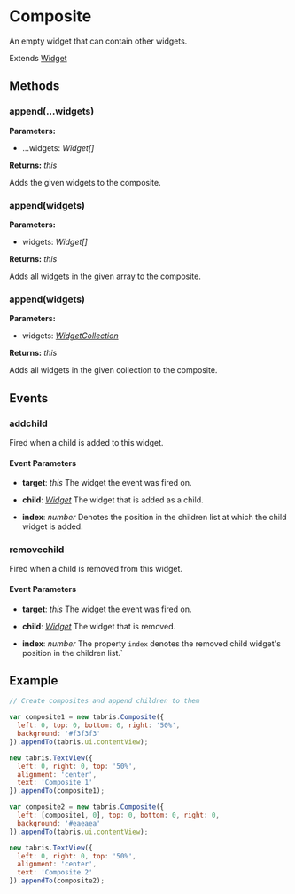 ---
---
# Composite

An empty widget that can contain other widgets.

Extends [Widget](Widget.md)

## Methods

### append(...widgets)

**Parameters:** 

- ...widgets: *Widget[]*

**Returns:** *this*

Adds the given widgets to the composite.

### append(widgets)

**Parameters:** 

- widgets: *Widget[]*

**Returns:** *this*

Adds all widgets in the given array to the composite.

### append(widgets)

**Parameters:** 

- widgets: *[WidgetCollection](WidgetCollection.md)*

**Returns:** *this*

Adds all widgets in the given collection to the composite.


## Events

### addchild
Fired when a child is added to this widget.

#### Event Parameters 
- **target**: *this*
    The widget the event was fired on.

- **child**: *[Widget](Widget.md)*
    The widget that is added as a child.

- **index**: *number*
    Denotes the position in the children list at which the child widget is added.




### removechild
Fired when a child is removed from this widget.

#### Event Parameters 
- **target**: *this*
    The widget the event was fired on.

- **child**: *[Widget](Widget.md)*
    The widget that is removed.

- **index**: *number*
    The property `index` denotes the removed child widget's position in the children list.`





## Example
```js
// Create composites and append children to them

var composite1 = new tabris.Composite({
  left: 0, top: 0, bottom: 0, right: '50%',
  background: '#f3f3f3'
}).appendTo(tabris.ui.contentView);

new tabris.TextView({
  left: 0, right: 0, top: '50%',
  alignment: 'center',
  text: 'Composite 1'
}).appendTo(composite1);

var composite2 = new tabris.Composite({
  left: [composite1, 0], top: 0, bottom: 0, right: 0,
  background: '#eaeaea'
}).appendTo(tabris.ui.contentView);

new tabris.TextView({
  left: 0, right: 0, top: '50%',
  alignment: 'center',
  text: 'Composite 2'
}).appendTo(composite2);
```